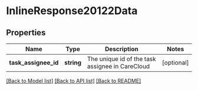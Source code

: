 # InlineResponse20122Data

## Properties
Name | Type | Description | Notes
------------ | ------------- | ------------- | -------------
**task_assignee_id** | **string** | The unique id of the task assignee in CareCloud | [optional] 

[[Back to Model list]](../../README.md#documentation-for-models) [[Back to API list]](../../README.md#documentation-for-api-endpoints) [[Back to README]](../../README.md)

